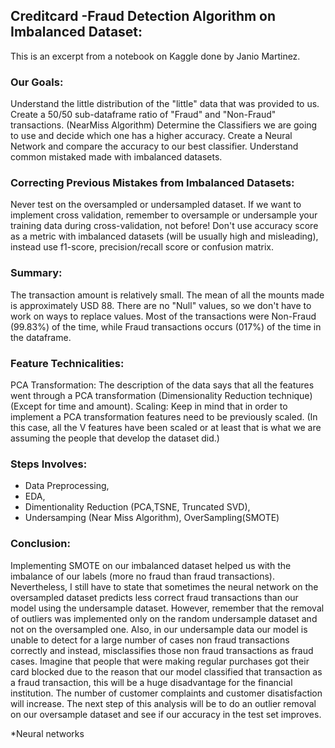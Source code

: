## Creditcard -Fraud Detection Algorithm on Imbalanced Dataset:
This is an excerpt from a notebook on Kaggle done by Janio Martinez.

### Our Goals:
Understand the little distribution of the "little" data that was provided to us.
Create a 50/50 sub-dataframe ratio of "Fraud" and "Non-Fraud" transactions. (NearMiss Algorithm)
Determine the Classifiers we are going to use and decide which one has a higher accuracy.
Create a Neural Network and compare the accuracy to our best classifier.
Understand common mistaked made with imbalanced datasets.

### Correcting Previous Mistakes from Imbalanced Datasets:
Never test on the oversampled or undersampled dataset.
If we want to implement cross validation, remember to oversample or undersample your training data during cross-validation, not before!
Don't use accuracy score as a metric with imbalanced datasets (will be usually high and misleading), instead use f1-score, precision/recall score or confusion matrix.

### Summary:
The transaction amount is relatively small. The mean of all the mounts made is approximately USD 88.
There are no "Null" values, so we don't have to work on ways to replace values.
Most of the transactions were Non-Fraud (99.83%) of the time, while Fraud transactions occurs (017%) of the time in the dataframe.

### Feature Technicalities:
PCA Transformation: The description of the data says that all the features went through a PCA transformation (Dimensionality Reduction technique) (Except for time and amount).
Scaling: Keep in mind that in order to implement a PCA transformation features need to be previously scaled. (In this case, all the V features have been scaled or at least that is what we are assuming the people that develop the dataset did.)

### Steps Involves: 
* Data Preprocessing,
* EDA,
* Dimentionality Reduction (PCA,TSNE, Truncated SVD),
* Undersamping (Near Miss Algorithm), OverSampling(SMOTE)

### Conclusion:
Implementing SMOTE on our imbalanced dataset helped us with the imbalance of our labels (more no fraud than fraud transactions). Nevertheless, I still have to state that sometimes the neural network on the oversampled dataset predicts less correct fraud transactions than our model using the undersample dataset. However, remember that the removal of outliers was implemented only on the random undersample dataset and not on the oversampled one. Also, in our undersample data our model is unable to detect for a large number of cases non fraud transactions correctly and instead, misclassifies those non fraud transactions as fraud cases. Imagine that people that were making regular purchases got their card blocked due to the reason that our model classified that transaction as a fraud transaction, this will be a huge disadvantage for the financial institution. The number of customer complaints and customer disatisfaction will increase. The next step of this analysis will be to do an outlier removal on our oversample dataset and see if our accuracy in the test set improves.






















*Neural networks
